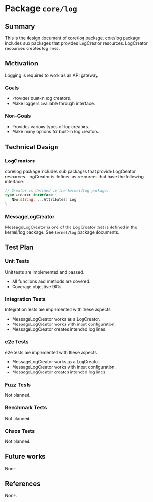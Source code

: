 # Package `core/log`

## Summary

This is the design document of core/log package.
core/log package includes sub packages that provides LogCreator resources.
LogCreator resources creates log lines.

## Motivation

Logging is required to work as an API gateway.

### Goals

- Provides built-in log creators.
- Make loggers available through interface.

### Non-Goals

- Provides various types of log creators.
- Make many options for built-in log creators.

## Technical Design

### LogCreators

core/log package includes sub packages that provide LogCreator resources.
LogCreator is defined as resources that have the following interface.

```go
// Creator is defined in the kernel/log package.
type Creator interface {
   New(string, ...Attributes) Log
}
```

### MessageLogCreator

MessageLogCreator is one of the LogCreator that is defined in the kernel/log package.
See `kernel/log` package documents.

## Test Plan

### Unit Tests

Unit tests are implemented and passed.

- All functions and methods are covered.
- Coverage objective 98%.

### Integration Tests

Integration tests are implemented with these aspects.

- MessageLogCreator works as a LogCreator.
- MessageLogCreator works with input configuration.
- MessageLogCreator creates intended log lines.

### e2e Tests

e2e tests are implemented with these aspects.

- MessageLogCreator works as a LogCreator.
- MessageLogCreator works with input configuration.
- MessageLogCreator creates intended log lines.

### Fuzz Tests

Not planned.

### Benchmark Tests

Not planned.

### Chaos Tests

Not planned.

## Future works

None.

## References

None.
